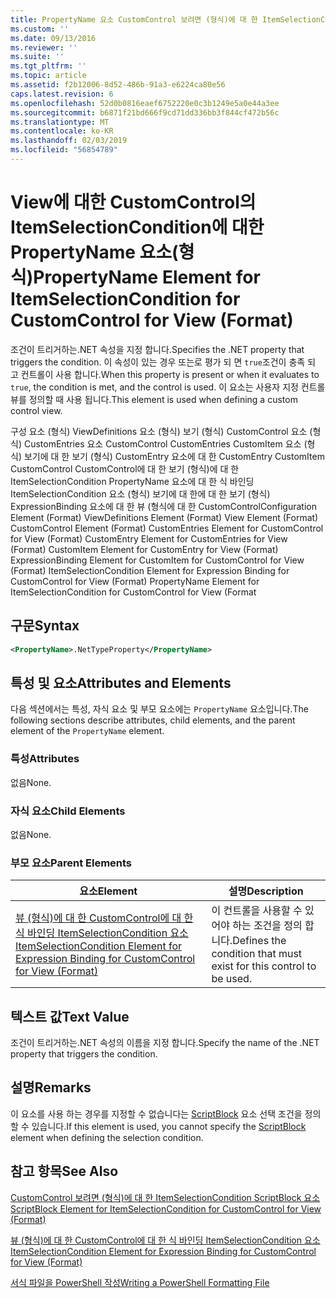 ```yaml
---
title: PropertyName 요소 CustomControl 보려면 (형식)에 대 한 ItemSelectionCondition | Microsoft Docs
ms.custom: ''
ms.date: 09/13/2016
ms.reviewer: ''
ms.suite: ''
ms.tgt_pltfrm: ''
ms.topic: article
ms.assetid: f2b12006-8d52-486b-91a3-e6224ca80e56
caps.latest.revision: 6
ms.openlocfilehash: 52d0b0816eaef6752220e0c3b1249e5a0e44a3ee
ms.sourcegitcommit: b6871f21bd666f9cd71dd336bb3f844cf472b56c
ms.translationtype: MT
ms.contentlocale: ko-KR
ms.lasthandoff: 02/03/2019
ms.locfileid: "56854789"
---
```

# <a name="propertyname-element-for-itemselectioncondition-for-customcontrol-for-view-format"></a><span data-ttu-id="c5d7e-102">View에 대한 CustomControl의 ItemSelectionCondition에 대한 PropertyName 요소(형식)</span><span class="sxs-lookup"><span data-stu-id="c5d7e-102">PropertyName Element for ItemSelectionCondition for CustomControl for View (Format)</span></span>

<span data-ttu-id="c5d7e-103">조건이 트리거하는.NET 속성을 지정 합니다.</span><span class="sxs-lookup"><span data-stu-id="c5d7e-103">Specifies the .NET property that triggers the condition.</span></span> <span data-ttu-id="c5d7e-104">이 속성이 있는 경우 또는로 평가 되 면 `true`조건이 충족 되 고 컨트롤이 사용 합니다.</span><span class="sxs-lookup"><span data-stu-id="c5d7e-104">When this property is present or when it evaluates to `true`, the condition is met, and the control is used.</span></span> <span data-ttu-id="c5d7e-105">이 요소는 사용자 지정 컨트롤 뷰를 정의할 때 사용 됩니다.</span><span class="sxs-lookup"><span data-stu-id="c5d7e-105">This element is used when defining a custom control view.</span></span>

<span data-ttu-id="c5d7e-106">구성 요소 (형식) ViewDefinitions 요소 (형식) 보기 (형식) CustomControl 요소 (형식) CustomEntries 요소 CustomControl CustomEntries CustomItem 요소 (형식) 보기에 대 한 보기 (형식) CustomEntry 요소에 대 한 CustomEntry CustomItem CustomControl CustomControl에 대 한 보기 (형식)에 대 한 ItemSelectionCondition PropertyName 요소에 대 한 식 바인딩 ItemSelectionCondition 요소 (형식) 보기에 대 한에 대 한 보기 (형식) ExpressionBinding 요소에 대 한 뷰 (형식에 대 한 CustomControl</span><span class="sxs-lookup"><span data-stu-id="c5d7e-106">Configuration Element (Format) ViewDefinitions Element (Format) View Element (Format) CustomControl Element (Format) CustomEntries Element for CustomControl for View (Format) CustomEntry Element for CustomEntries for View (Format) CustomItem Element for CustomEntry for View (Format) ExpressionBinding Element for CustomItem for CustomControl for View (Format) ItemSelectionCondition Element for Expression Binding for CustomControl for View (Format) PropertyName Element for ItemSelectionCondition for CustomControl for View (Format</span></span>

## <a name="syntax"></a><span data-ttu-id="c5d7e-107">구문</span><span class="sxs-lookup"><span data-stu-id="c5d7e-107">Syntax</span></span>

```xml
<PropertyName>.NetTypeProperty</PropertyName>
```

## <a name="attributes-and-elements"></a><span data-ttu-id="c5d7e-108">특성 및 요소</span><span class="sxs-lookup"><span data-stu-id="c5d7e-108">Attributes and Elements</span></span>

<span data-ttu-id="c5d7e-109">다음 섹션에서는 특성, 자식 요소 및 부모 요소에는 `PropertyName` 요소입니다.</span><span class="sxs-lookup"><span data-stu-id="c5d7e-109">The following sections describe attributes, child elements, and the parent element of the `PropertyName` element.</span></span>

### <a name="attributes"></a><span data-ttu-id="c5d7e-110">특성</span><span class="sxs-lookup"><span data-stu-id="c5d7e-110">Attributes</span></span>

<span data-ttu-id="c5d7e-111">없음</span><span class="sxs-lookup"><span data-stu-id="c5d7e-111">None.</span></span>

### <a name="child-elements"></a><span data-ttu-id="c5d7e-112">자식 요소</span><span class="sxs-lookup"><span data-stu-id="c5d7e-112">Child Elements</span></span>

<span data-ttu-id="c5d7e-113">없음</span><span class="sxs-lookup"><span data-stu-id="c5d7e-113">None.</span></span>

### <a name="parent-elements"></a><span data-ttu-id="c5d7e-114">부모 요소</span><span class="sxs-lookup"><span data-stu-id="c5d7e-114">Parent Elements</span></span>

|<span data-ttu-id="c5d7e-115">요소</span><span class="sxs-lookup"><span data-stu-id="c5d7e-115">Element</span></span>|<span data-ttu-id="c5d7e-116">설명</span><span class="sxs-lookup"><span data-stu-id="c5d7e-116">Description</span></span>|
|-------------|-----------------|
|[<span data-ttu-id="c5d7e-117">뷰 (형식)에 대 한 CustomControl에 대 한 식 바인딩 ItemSelectionCondition 요소</span><span class="sxs-lookup"><span data-stu-id="c5d7e-117">ItemSelectionCondition Element for Expression Binding for CustomControl for View (Format)</span></span>](./itemselectioncondition-element-for-expressionbinding-for-customcontrol-format.md)|<span data-ttu-id="c5d7e-118">이 컨트롤을 사용할 수 있어야 하는 조건을 정의 합니다.</span><span class="sxs-lookup"><span data-stu-id="c5d7e-118">Defines the condition that must exist for this control to be used.</span></span>|

## <a name="text-value"></a><span data-ttu-id="c5d7e-119">텍스트 값</span><span class="sxs-lookup"><span data-stu-id="c5d7e-119">Text Value</span></span>

<span data-ttu-id="c5d7e-120">조건이 트리거하는.NET 속성의 이름을 지정 합니다.</span><span class="sxs-lookup"><span data-stu-id="c5d7e-120">Specify the name of the .NET property that triggers the condition.</span></span>

## <a name="remarks"></a><span data-ttu-id="c5d7e-121">설명</span><span class="sxs-lookup"><span data-stu-id="c5d7e-121">Remarks</span></span>

<span data-ttu-id="c5d7e-122">이 요소를 사용 하는 경우를 지정할 수 없습니다는 [ScriptBlock](./scriptblock-element-for-itemselectioncondition-for-customcontrol-for-view-format.md) 요소 선택 조건을 정의할 수 있습니다.</span><span class="sxs-lookup"><span data-stu-id="c5d7e-122">If this element is used, you cannot specify the [ScriptBlock](./scriptblock-element-for-itemselectioncondition-for-customcontrol-for-view-format.md) element when defining the selection condition.</span></span>

## <a name="see-also"></a><span data-ttu-id="c5d7e-123">참고 항목</span><span class="sxs-lookup"><span data-stu-id="c5d7e-123">See Also</span></span>

[<span data-ttu-id="c5d7e-124">CustomControl 보려면 (형식)에 대 한 ItemSelectionCondition ScriptBlock 요소</span><span class="sxs-lookup"><span data-stu-id="c5d7e-124">ScriptBlock Element for ItemSelectionCondition for CustomControl for View (Format)</span></span>](./scriptblock-element-for-itemselectioncondition-for-customcontrol-for-view-format.md)

[<span data-ttu-id="c5d7e-125">뷰 (형식)에 대 한 CustomControl에 대 한 식 바인딩 ItemSelectionCondition 요소</span><span class="sxs-lookup"><span data-stu-id="c5d7e-125">ItemSelectionCondition Element for Expression Binding for CustomControl for View (Format)</span></span>](./itemselectioncondition-element-for-expressionbinding-for-customcontrol-format.md)

[<span data-ttu-id="c5d7e-126">서식 파일을 PowerShell 작성</span><span class="sxs-lookup"><span data-stu-id="c5d7e-126">Writing a PowerShell Formatting File</span></span>](./writing-a-powershell-formatting-file.md)
